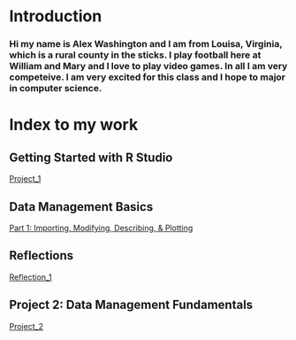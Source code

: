 # Introduction

### Hi my name is Alex Washington and I am from Louisa, Virginia, which is a rural county in the sticks. I play football here at William and Mary and I love to play video games. In all I am very competeive. I am very excited for this class and I hope to major in computer science.

# Index to my work

## Getting Started with R Studio

[Project_1](Project1.md)

## Data Management Basics

[Part 1: Importing, Modifying, Describing, & Plotting](Part1.md)

## Reflections

[Reflection_1](reflection1.md)

## Project 2:  Data Management Fundamentals

[Project_2](Project2.md)
